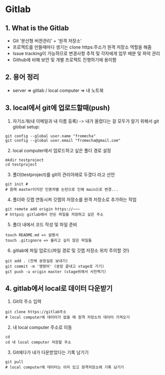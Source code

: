 

# Gitlab

## 1. What is the Gitlab

- Git '분산형 버젼관리' + '원격 저장소'
- 프로젝트를 만들때마다 생기는 clone https:주소가 원격 저장소 역할을 해줌
- Issue tracking이 가능하므로 변경사항 추적 및 각자에게 업무 배분 및 파악 관리
- Github에 비해 보안 및 개별 프로젝트 진행하기에 용이함

## 2. 용어 정리
- server => gitlab / local computer => 내 노트북

## 3. local에서 git에 업로드할때(push)
1. 자기소개(내 이메일과 내 이름 등록) -> 내가 올렸다는 걸 모두가 알기 위해서 
git global setup: 
```
git config --global user.name "fromecha"
git config --global user.email "fromecha@gmail.com"
```
2. local computer에서 업로드하고 싶은 폴더 경로 설정

```
mkdir testproject
cd testproject
```

3. 폴더(testproject)를 git의 관리아래로 두겠다 라고 선언

```
git init #
# 원래 master이지만 인종차별 논란으로 인해 main으로 변경...
```

4. 폴더와 깃랩 연동시켜 깃랩의 저장소를 원격 저장소로 추가하는 작업

```
git remote add origin https://~~~
# https는 gitlab에서 만든 파일을 저장하고 싶은 주소
```

5. 폴더 내에서 코드 작성 및 파일 준비
```
touch README.md => 설명서
touch .gitignore => 올리고 싶지 않은 파일들
```
6. gitlab에 파일 업로드(파일 경로 및 깃랩 저장소 위치 주의할 것!)

```
git add . (전체 분장실로 보내기)
git commit -m '명령어' (분장 끝내고 stage로 가기)
git push -u origin master (stage위에서 사진찍기)
```



## 4. gitlab에서 local로 데이터 다운받기
1. Git의 주소 입력
```
git clone https://gitlab주소 
# local computer에 데이터가 없을 때 원격 저장소의 데이터 가져오기
```

2. 내 local computer 주소로 이동

```
cd
cd 내 local computer 저장할 주소
```

3. Git에다가 내가 다운받았다는 기록 남기기

```
git pull 
# local computer에 데이터는 이미 있고 원격저장소에 기록 남기기
```

